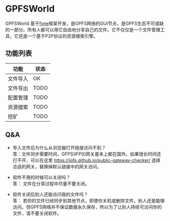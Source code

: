 # GPFSWorld 
GPFSWorld 基于[fyne](https://github.com/fyne-io/fyne)框架开发，是GPFS网络的GUI节点，是GPFS生态不可或缺的一部分。所有人都可以用它自由地分享自己的文件。它不仅仅是一个文件管理工具，它还是一个基于P2P协议的资源搜索引擎。

## 功能列表

| 功能            | 状态         |
| -------------- | ---------- | 
| 文件导入 | OK |   
| 文件导出 | TODO | 
| 配置管理 |TODO |
| 资源搜索 |TODO | 
|  挖矿 |TODO |

##  Q&A
- 导入文件后为什么从浏览器打开链接访问不到？   
 答：文件同步需要时间，GFPS(IFPS)网关基本上都在国外。如果很长时间还打不开，可以在这里 https://ipfs.github.io/public-gateway-checker/  选择合适的网关，替换掉默认链接中的网关访问。
 
- 软件不用的时候可以关闭吗？  
 答： 文件在分享过程中尽量不要关闭。
 
- 软件关闭后别人还能访问我的文件吗？   
 答： 若你的文件已经同步到其他节点，即使你关机或删除文件，别人还是能够访问。但GPFS网络并不保证数据永久保存，所以为了让别人持续可访问你的文件，请不要关闭软件。







